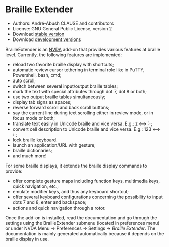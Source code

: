 Braille Extender
================

* Authors: André-Abush CLAUSE and contributors
* License: GNU General Public License, version 2
* Download [stable version](https://andreabc.net/projects/NVDA_addons/BrailleExtender/latest)
* Download [development versions](https://andreabc.net/projects/NVDA_addons/BrailleExtender/latest?channel=dev)

BrailleExtender is an [NVDA](http://nvda-project.org/) add-on that provides various features at braille level. Currently, the following features are implemented:

* reload two favorite braille display with shortcuts;
* automatic review cursor tethering in terminal role like in PuTTY, Powershell, bash, cmd;
* auto scroll;
* switch between several input/output braille tables;
* mark the text with special attributes through dot 7, dot 8 or both;
* use two output braille tables simultaneously;
* display tab signs as spaces;
* reverse forward scroll and back scroll buttons;
* say the current line during text scrolling either in review mode, or in focus mode or both;
* translate text easily in Unicode braille and vice versa. E.g.: z <--> ⠵;
* convert cell description to Unicode braille and vice versa. E.g.: 123 <--> ⠇;
* lock braille keyboard.
* launch an application/URL with gesture;
* braille dictionaries;
* and much more!

For some braille displays, it extends the braille display commands to provide:

* offer complete gesture maps including function keys, multimedia keys, quick navigation, etc.;
* emulate modifier keys, and thus any keyboard shortcut;
* offer several keyboard configurations concerning the possibility to input dots 7 and 8, enter and backspace;
* actions and quick navigation through a rotor.

Once the add-on is installed, read the documentation and go through the settings using the BrailleExtender submenu (located in preferences menu) or under NVDA Menu -> Preferences -> Settings -> *Braille Extender*. The documentation is mainly generated automatically because it depends on the braille display in use.